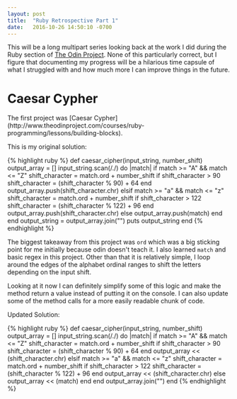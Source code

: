 ```yaml
---
layout: post
title:  "Ruby Retrospective Part 1"
date:   2016-10-26 14:50:10 -0700
---
```


This will be a long multipart series looking back at the work I did during the Ruby section of [The Odin Project](http://www.theodinproject.com/courses/ruby-programming). None of this particularly correct, but I figure that documenting my progress will be a hilarious time capsule of what I struggled with and how much more I can improve things in the future.


<h1>Caesar Cypher</h1>
The first project was [Caesar Cypher](http://www.theodinproject.com/courses/ruby-programming/lessons/building-blocks). 

This is my original solution:

{% highlight ruby %}
def caesar_cipher(input_string, number_shift)
  output_array = []
  input_string.scan(/./) do |match| 
    if match >= "A" && match <= "Z"
      shift_character = match.ord + number_shift
      if shift_character > 90
        shift_character = (shift_character % 90) + 64
      end
      output_array.push(shift_character.chr)
    elsif match >= "a" && match <= "z"
      shift_character = match.ord + number_shift
      if shift_character > 122
        shift_character = (shift_character % 122) + 96
      end
      output_array.push(shift_character.chr)
    else
      output_array.push(match)
    end
  end
  output_string = output_array.join("")
  puts output_string
end
{% endhighlight %}

The biggest takeaway from this project was `ord` which was a big sticking point for me initially because odin doesn't teach it. I also learned `match` and basic regex in this project. Other than that it is relatively simple, I loop around the edges of the alphabet ordinal ranges to shift the letters depending on the input shift. 

Looking at it now I can definitely simplify some of this logic and make the method return a value instead of putting it on the console. I can also update some of the method calls for a more easily readable chunk of code. 

Updated Solution:

{% highlight ruby %}
def caesar_cipher(input_string, number_shift)
  output_array = []
  input_string.scan(/./) do |match| 
    if match >= "A" && match <= "Z"
      shift_character = match.ord + number_shift
      if shift_character > 90
        shift_character = (shift_character % 90) + 64
      end
      output_array << (shift_character.chr)
    elsif match >= "a" && match <= "z"
      shift_character = match.ord + number_shift
      if shift_character > 122
        shift_character = (shift_character % 122) + 96
      end
      output_array << (shift_character.chr)
    else
      output_array << (match)
    end
  end
  output_array.join("")
end
{% endhighlight %}